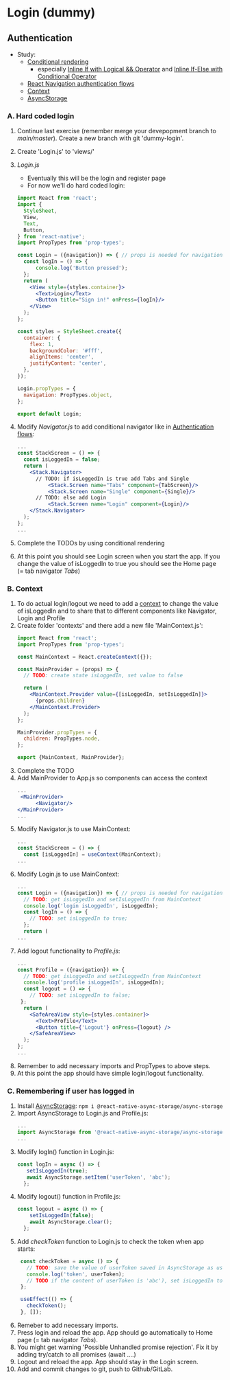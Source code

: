 # Login (dummy)

## Authentication

* Study:
  * [Conditional rendering](https://reactjs.org/docs/conditional-rendering.html)
    * especially [Inline If with Logical && Operator](https://reactjs.org/docs/conditional-rendering.html#inline-if-with-logical--operator) and [Inline If-Else with Conditional Operator](https://reactjs.org/docs/conditional-rendering.html#inline-if-else-with-conditional-operator)
  * [React Navigation authentication flows](https://reactnavigation.org/docs/auth-flow/)
  * [Context](https://upmostly.com/tutorials/how-to-use-the-usecontext-hook-in-react)
  * [AsyncStorage](https://react-native-async-storage.github.io/async-storage/)
                                                                                       
### A. Hard coded login

1. Continue last exercise (remember merge your devepopment branch to _main/master_). Create a new branch with git 'dummy-login'.
2. Create 'Login.js' to 'views/'
3. _Login.js_
    * Eventually this will be the login and register page
    * For now we'll do hard coded login:

    ```jsx harmony
    import React from 'react';
    import {
      StyleSheet,
      View,
      Text,
      Button,
    } from 'react-native';
    import PropTypes from 'prop-types';   
    
    const Login = ({navigation}) => { // props is needed for navigation   
      const logIn = () => {
          console.log('Button pressed');
      };
      return (
        <View style={styles.container}>
          <Text>Login</Text>
          <Button title="Sign in!" onPress={logIn}/>
        </View>
      );
    };
    
    const styles = StyleSheet.create({
      container: {
        flex: 1,
        backgroundColor: '#fff',
        alignItems: 'center',
        justifyContent: 'center',
      },
    });
    
    Login.propTypes = {
      navigation: PropTypes.object,
    };
    
    export default Login;

   ```

4. Modify _Navigator.js_ to add conditional navigator like in [Authentication flows](https://reactnavigation.org/docs/auth-flow/):

   ```jsx harmony
   ...
   const StackScreen = () => {
     const isLoggedIn = false;
     return (
       <Stack.Navigator>
         // TODO: if isLoggedIn is true add Tabs and Single      
             <Stack.Screen name="Tabs" component={TabScreen}/>
             <Stack.Screen name="Single" component={Single}/>          
         // TODO: else add Login
             <Stack.Screen name="Login" component={Login}/>          
       </Stack.Navigator>
     );
   };
   ...
   ```

5. Complete the TODOs by using conditional rendering
6. At this point you should see Login screen when you start the app. If you change the value of isLoggedIn to true you should see the Home page (= tab navigator _Tabs_)

### B. Context

1. To do actual login/logout we need to add a [context](https://reactjs.org/docs/context.html) to change the value of isLoggedIn and to share that to different components like Navigator, Login and Profile
2. Create folder 'contexts' and there add a new file 'MainContext.js':
   ```jsx
   import React from 'react';
   import PropTypes from 'prop-types';
   
   const MainContext = React.createContext({});
   
   const MainProvider = (props) => {
     // TODO: create state isLoggedIn, set value to false
   
     return (
       <MainContext.Provider value={[isLoggedIn, setIsLoggedIn]}>
         {props.children}
       </MainContext.Provider>
     );
   };
   
   MainProvider.propTypes = {
     children: PropTypes.node,
   };
   
   export {MainContext, MainProvider};
   ```
3. Complete the TODO
4. Add MainProvider to App.js so components can access the context
   ```jsx
   ...
    <MainProvider>
         <Navigator/>   
   </MainProvider>
   ...
   ```
5. Modify Navigator.js to use MainContext:
   ```jsx
   ...
   const StackScreen = () => {
     const [isLoggedIn] = useContext(MainContext);
   ...
   ```
6. Modify Login.js to use MainContext:
   ```jsx
   ...
   const Login = ({navigation}) => { // props is needed for navigation
     // TODO: get isLoggedIn and setIsLoggedIn from MainContext
     console.log('login isLoggedIn', isLoggedIn);
     const logIn = () => {
       // TODO: set isLoggedIn to true;
     };
     return (
   ...
   ```
7. Add logout functionality to _Profile.js_:
   ```jsx harmony
   ...
   const Profile = ({navigation}) => {
     // TODO: get isLoggedIn and setIsLoggedIn from MainContext
     console.log('profile isLoggedIn', isLoggedIn);
     const logout = () => {
       // TODO: set isLoggedIn to false;
    };
     return (
       <SafeAreaView style={styles.container}>
         <Text>Profile</Text>
         <Button title={'Logout'} onPress={logout} />
       </SafeAreaView>
     );
   };
   ...
   ```
8. Remember to add necessary imports and PropTypes to above steps.
9. At this point the app should have simple login/logout functionality.

### C. Remembering if user has logged in

1. Install [AsyncStorage](https://react-native-async-storage.github.io/async-storage/docs/install/): `npm i @react-native-async-storage/async-storage`
2. Import AsyncStorage to Login.js and Profile.js:
   ```jsx
   ...
   import AsyncStorage from '@react-native-async-storage/async-storage';
   ... 
   ```
3. Modify logIn() function in Login.js:
   ```jsx
   const logIn = async () => {
      setIsLoggedIn(true);   
      await AsyncStorage.setItem('userToken', 'abc');
     };
   ```
4. Modify logout() function in Profile.js:
   ```jsx
   const logout = async () => {
       setIsLoggedIn(false);
       await AsyncStorage.clear();
     };
   ```
5. Add _checkToken_ function to Login.js to check the token when app starts:
   ```jsx
    const checkToken = async () => {
      // TODO: save the value of userToken saved in AsyncStorage as userToken
      console.log('token', userToken);
      // TODO if the content of userToken is 'abc'), set isLoggedIn to true and navigate to Tabs
    };
   
    useEffect(() => {
      checkToken(); 
    }, []);
   ```
6. Remeber to add necessary imports.
7. Press login and reload the app. App should go automatically to Home page (= tab navigator _Tabs_).
8. You might get warning 'Possible Unhandled promise rejection'. Fix it by adding try/catch to all promises (await ....)
9. Logout and reload the app. App should stay in the Login screen.
10. Add and commit changes to git, push to Github/GitLab.
